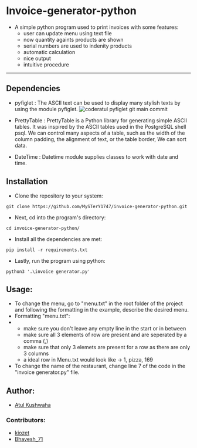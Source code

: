 # Invoice-generator-python

 - A simple python program used to print invoices with some features:
   - user can update menu using text file
   - now quantity againts products are shown
   - serial numbers are used to indenity products
   - automatic calculation
   - nice output
   - intuitive procedure
___
## Dependencies

 - pyfiglet : The ASCII text can be used to display many stylish texts by using the module pyfiglet. ![coderatul pyfiglet git main commit ](https://user-images.githubusercontent.com/72141859/116881225-fcfef480-abf0-11eb-92af-55bdf8825d1b.png)

 - PrettyTable : PrettyTable is a Python library for generating simple ASCII tables. It was inspired by the ASCII tables used in the PostgreSQL shell psql. We can control many aspects of a table, such as the width of the column padding, the alignment of text, or the table border, We can sort data. 

- DateTime : Datetime module supplies classes to work with date and time.

## Installation

- Clone the repository to your system:

```
git clone https://github.com/MySTerY1747/invoice-generator-python.git
```

- Next, cd into the program's directory:

```
cd invoice-generator-python/
```

- Install all the dependencies are met:

```
pip install -r requirements.txt
```

- Lastly, run the program using python:

```
python3 '.\invoice generator.py'
```

## Usage: 
- To change the menu, go to "menu.txt" in the root folder of the project and following the formatting in the example, describe the desired menu.
- Formatting "menu.txt":
- - make sure you don't leave any empty line in the start or in between
  - make sure all 3 elements of row are present and are seperated by a comma (,)
  - make sure that only 3 elemets are present for a row as there are only 3 columns
  - a ideal row in Menu.txt would look like -> 1, pizza, 169 
- To change the name of the restaurant, change line 7 of the code in the "invoice generator.py" file.

## Author:

- [Atul Kushwaha](https://github.com/coderatul)

### Contributors:

- [kiozet](https://github.com/kiozet)
- [Bhavesh_71](https://github.com/Bhavesh71)
